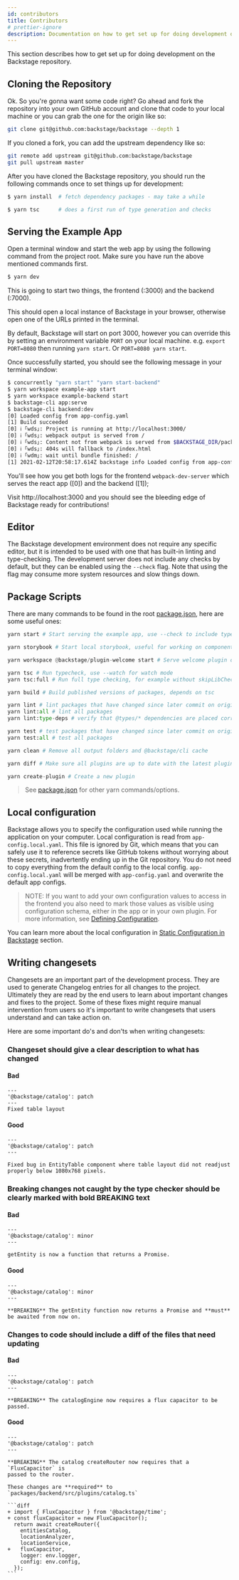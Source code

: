 ```yaml
---
id: contributors
title: Contributors
# prettier-ignore
description: Documentation on how to get set up for doing development on the Backstage repository
---
```


This section describes how to get set up for doing development on the Backstage
repository.

## Cloning the Repository

Ok. So you're gonna want some code right? Go ahead and fork the repository into
your own GitHub account and clone that code to your local machine or you can
grab the one for the origin like so:

```bash
git clone git@github.com:backstage/backstage --depth 1
```

If you cloned a fork, you can add the upstream dependency like so:

```bash
git remote add upstream git@github.com:backstage/backstage
git pull upstream master
```

After you have cloned the Backstage repository, you should run the following
commands once to set things up for development:

```bash
$ yarn install  # fetch dependency packages - may take a while

$ yarn tsc      # does a first run of type generation and checks
```

## Serving the Example App

Open a terminal window and start the web app by using the following command from
the project root. Make sure you have run the above mentioned commands first.

```bash
$ yarn dev
```

This is going to start two things, the frontend (:3000) and the backend (:7000).

This should open a local instance of Backstage in your browser, otherwise open
one of the URLs printed in the terminal.

By default, Backstage will start on port 3000, however you can override this by
setting an environment variable `PORT` on your local machine. e.g.
`export PORT=8080` then running `yarn start`. Or `PORT=8080 yarn start`.

Once successfully started, you should see the following message in your terminal
window:

```sh
$ concurrently "yarn start" "yarn start-backend"
$ yarn workspace example-app start
$ yarn workspace example-backend start
$ backstage-cli app:serve
$ backstage-cli backend:dev
[0] Loaded config from app-config.yaml
[1] Build succeeded
[0] ℹ ｢wds｣: Project is running at http://localhost:3000/
[0] ℹ ｢wds｣: webpack output is served from /
[0] ℹ ｢wds｣: Content not from webpack is served from $BACKSTAGE_DIR/packages/app/public
[0] ℹ ｢wds｣: 404s will fallback to /index.html
[0] ℹ ｢wdm｣: wait until bundle finished: /
[1] 2021-02-12T20:58:17.614Z backstage info Loaded config from app-config.yaml
```

You'll see how you get both logs for the frontend `webpack-dev-server` which
serves the react app ([0]) and the backend ([1]);

Visit http://localhost:3000 and you should see the bleeding edge of Backstage
ready for contributions!

## Editor

The Backstage development environment does not require any specific editor, but
it is intended to be used with one that has built-in linting and type-checking.
The development server does not include any checks by default, but they can be
enabled using the `--check` flag. Note that using the flag may consume more
system resources and slow things down.

## Package Scripts

There are many commands to be found in the root
[package.json](https://github.com/backstage/backstage/blob/master/package.json),
here are some useful ones:

```python
yarn start # Start serving the example app, use --check to include type checks and linting

yarn storybook # Start local storybook, useful for working on components in @backstage/core-components

yarn workspace @backstage/plugin-welcome start # Serve welcome plugin only, also supports --check

yarn tsc # Run typecheck, use --watch for watch mode
yarn tsc:full # Run full type checking, for example without skipLibCheck, use in CI

yarn build # Build published versions of packages, depends on tsc

yarn lint # lint packages that have changed since later commit on origin/master
yarn lint:all # lint all packages
yarn lint:type-deps # verify that @types/* dependencies are placed correctly in packages

yarn test # test packages that have changed since later commit on origin/master
yarn test:all # test all packages

yarn clean # Remove all output folders and @backstage/cli cache

yarn diff # Make sure all plugins are up to date with the latest plugin template

yarn create-plugin # Create a new plugin
```

> See
> [package.json](https://github.com/backstage/backstage/blob/master/package.json)
> for other yarn commands/options.

## Local configuration

Backstage allows you to specify the configuration used while running the
application on your computer. Local configuration is read from
`app-config.local.yaml`. This file is ignored by Git, which means that you can
safely use it to reference secrets like GitHub tokens without worrying about
these secrets, inadvertently ending up in the Git repository. You do not need to
copy everything from the default config to the local config.
`app-config.local.yaml` will be merged with `app-config.yaml` and overwrite the
default app configs.

> NOTE: If you want to add your own configuration values to access in the
> frontend you also need to mark those values as visible using configuration
> schema, either in the app or in your own plugin. For more information, see
> [Defining Configuration](../conf/defining.md).

You can learn more about the local configuration in
[Static Configuration in Backstage](../conf/) section.

## Writing changesets

Changesets are an important part of the development process. They are used to
generate Changelog entries for all changes to the project. Ultimately they are
read by the end users to learn about important changes and fixes to the project.
Some of these fixes might require manual intervention from users so it's
important to write changesets that users understand and can take action on.

Here are some important do's and don'ts when writing changesets:

### Changeset should give a clear description to what has changed

#### Bad

```
---
'@backstage/catalog': patch
---
Fixed table layout
```

#### Good

```
---
'@backstage/catalog': patch
---

Fixed bug in EntityTable component where table layout did not readjust properly below 1080x768 pixels.
```

### Breaking changes not caught by the type checker should be clearly marked with bold **BREAKING** text

#### Bad

```
---
'@backstage/catalog': minor
---

getEntity is now a function that returns a Promise.
```

#### Good

```
---
'@backstage/catalog': minor
---

**BREAKING** The getEntity function now returns a Promise and **must** be awaited from now on.
```

### Changes to code should include a diff of the files that need updating

#### Bad

```
---
'@backstage/catalog': patch
---

**BREAKING** The catalogEngine now requires a flux capacitor to be passed.
```

#### Good

    ---
    '@backstage/catalog': patch
    ---

    **BREAKING** The catalog createRouter now requires that a `FluxCapacitor` is
    passed to the router.

    These changes are **required** to `packages/backend/src/plugins/catalog.ts`

    ```diff
    + import { FluxCapacitor } from '@backstage/time';
    + const fluxCapacitor = new FluxCapacitor();
      return await createRouter({
        entitiesCatalog,
        locationAnalyzer,
        locationService,
    +   fluxCapacitor,
        logger: env.logger,
        config: env.config,
      });
    ```
